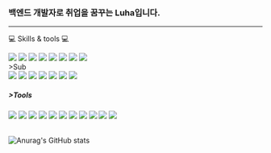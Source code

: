 ### 백엔드 개발자로 취업을 꿈꾸는 Luha입니다.

---

💻 Skills & tools 💻
<div>
  <img src="https://img.shields.io/badge/java-%23ED8B00.svg?style=flat&logo=java&logoColor=white">
  <img src="https://img.shields.io/badge/Spring-6DB33F?style=flat&logo=Spring&logoColor=white">
  <img src="https://img.shields.io/badge/Spring Boot-6DB33F?style=flat&logo=Spring Boot&logoColor=white">
  <img src="https://img.shields.io/badge/Mybatis-E6CBA8?style=flat">
<!--   <img src="https://img.shields.io/badge/JPA-0008C1?style=flat&logoColor=white"> -->
  <img src="https://img.shields.io/badge/JPA-0008C1?style=flat&logo=Hibernate&logoColor=white">
  <img src="https://img.shields.io/badge/QueryDSL-009688?style=flat&logoColor=white">
  <img src="https://img.shields.io/badge/MariaDB-003545?style=flat&logo=MariaDB&logoColor=white">
  <img src="https://img.shields.io/badge/MySQL-4479A1?style=flat&logo=MySQL&logoColor=white">

</div>
>Sub
  <div>
  <img src="https://img.shields.io/badge/html5-E34F26?style=flat&logo=html5&logoColor=white">
  <img src="https://img.shields.io/badge/css3-%231572B6.svg?style=flat&logo=css3&logoColor=white">
  <img src="https://img.shields.io/badge/JavaScript-F7DF1E?style=flat&logo=JavaScript&logoColor=white">
  <img src="https://img.shields.io/badge/Spring%20Batch-6DB33F?style=flat&logo=Spring&logoColor=white">
  <img src="https://img.shields.io/badge/JWT-000000?style=flat&logo=JSON%20web%20tokens&logoColor=white">
  <img src="https://img.shields.io/badge/Spring%20Security-6DB33F?style=flat&logo=Spring%20Security&logoColor=white">
  <img src="https://img.shields.io/badge/Redis-DC382D?style=flat&logo=Redis&logoColor=white">

</div>


##### >Tools
<div>
  <img src="https://img.shields.io/badge/Git-F05032?style=flat&logo=Git&logoColor=white">
  <img src="https://img.shields.io/badge/GitHub-181717?style=flat&logo=GitHub&logoColor=white">
  <img src="https://img.shields.io/badge/IntelliJ IDEA-2146C7?style=flat&logo=IntelliJ IDEA&logoColor=white">
  <img src="https://img.shields.io/badge/Eclipse-2146C7?style=flat&logo=Eclipse&logoColor=white">
  <img src="https://img.shields.io/badge/Amazon EC2-FE7A16.svg?style=flat&logo=Amazon EC2&logoColor=white">
  <img src="https://img.shields.io/badge/Amazon S3-FE7A16.svg?style=flat&logo=Amazon S3&logoColor=white">
  <img src="https://img.shields.io/badge/-Swagger-%23Clojure?style=flat&logo=swagger&logoColor=white">
  <img src="https://img.shields.io/badge/Postman-%23Clojure?style=flat&logo=postman&logoColor=white">
  <img src="https://img.shields.io/badge/SonarQube-4E9BCD?style=flat&logo=SonarQube&logoColor=white">
  <img src="https://img.shields.io/badge/JUnit5-25A162?style=flat&logo=JUnit5&logoColor=white">
  <img src="https://img.shields.io/badge/ERDCloud-4E9BCD?style=flat&logoColor=white">
</div>
<Br>



<!--
**LukaBery/LukaBery** is a ✨ _special_ ✨ repository because its `README.md` (this file) appears on your GitHub profile.

Here are some ideas to get you started:

- 🔭 I’m currently working on ...
- 🌱 I’m currently learning ...
- 👯 I’m looking to collaborate on ...
- 🤔 I’m looking for help with ...
- 💬 Ask me about ...
- 📫 How to reach me: ...
- 😄 Pronouns: ...
- ⚡ Fun fact: ...
-->
![Anurag's GitHub stats](https://github-readme-stats.vercel.app/api?username=LukaBery&theme=dark&show_icons=true)

